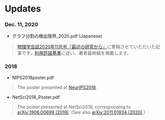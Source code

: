 # Updates

### Dec. 11, 2020
- グラフ分割の検出限界\_2020.pdf (Japanese)

> [物理学会誌2020年11月号『最近の研究から』](https://www.jps.or.jp/books/gakkaishi/2020/11/75-11.php)に寄稿させていただいた記事です。[利用許諾基準](https://www.jps.or.jp/books/chosakuken/files/pdf-kyoka-kijyun.pdf)に従い、著者最終稿を掲載します。

### 2018

- NIPS2018poster.pdf

> The poster presented at [NeurIPS2018](https://proceedings.neurips.cc/paper/2018/hash/f6e794a75c5d51de081dbefa224304f9-Abstract.html).

- NetSci2018_Poster.pdf

> The poster presented at NetSci2018, corresponding to [arXiv:1906.00699 (2019)](https://arxiv.org/abs/1906.00699). (See also [arXiv:2011.01934 (2020)](https://arxiv.org/abs/2011.01934).)